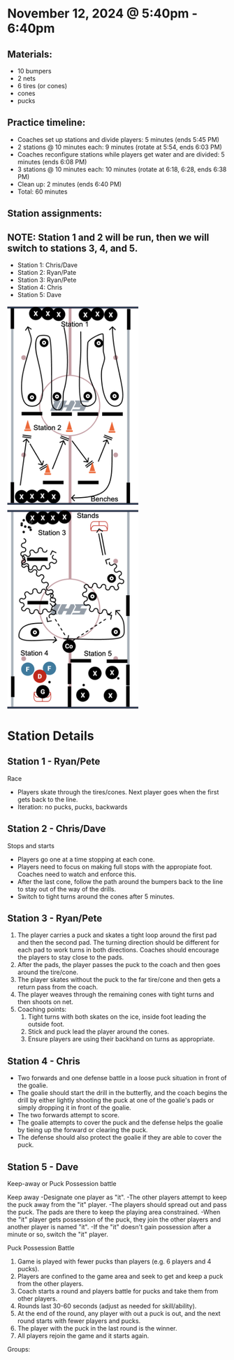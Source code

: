 
# November 12, 2024 @ 5:40pm - 6:40pm

## Materials:
- 10 bumpers
- 2 nets
- 6 tires (or cones)
- cones
- pucks

## Practice timeline:
- Coaches set up stations and divide players: 5 minutes (ends 5:45 PM)
- 2 stations @ 10 minutes each: 9 minutes (rotate at 5:54, ends 6:03 PM)
- Coaches reconfigure stations while players get water and are divided: 5 minutes (ends 6:08 PM)
- 3 stations @ 10 minutes each: 10 minutes (rotate at 6:18, 6:28, ends 6:38 PM)
- Clean up: 2 minutes (ends 6:40 PM)
- Total: 60 minutes

## Station assignments:
## NOTE: Station 1 and 2 will be run, then we will switch to stations 3, 4, and 5.
- Station 1: Chris/Dave
- Station 2: Ryan/Pate
- Station 3: Ryan/Pete
- Station 4: Chris
- Station 5: Dave

<img src="https://github.com/salter14/hockey/blob/main/drill_diagrams/Practice_layout_20241112_pt1.png" alt="alt" width="300px">    <img src="https://github.com/salter14/hockey/blob/main/drill_diagrams/Practice_layout_20241112_pt2.png" alt="alt" width="300px">

# Station Details
## Station 1 - Ryan/Pete
Race
- Players skate through the tires/cones. Next player goes when the first gets back to the line.
- Iteration: no pucks, pucks, backwards

## Station 2 - Chris/Dave
Stops and starts
- Players go one at a time stopping at each cone.
- Players need to focus on making full stops with the appropiate foot. Coaches need to watch and enforce this.
- After the last cone, follow the path around the bumpers back to the line to stay out of the way of the drills.
- Switch to tight turns around the cones after 5 minutes.

## Station 3 - Ryan/Pete
1. The player carries a puck and skates a tight loop around the first pad and then the second pad. The turning direction should be different for each pad to work turns in both directions. Coaches should encourage the players to stay close to the pads.
1. After the pads, the player passes the puck to the coach and then goes around the tire/cone.
1. The player skates without the puck to the far tire/cone and then gets a return pass from the coach.
1. The player weaves through the remaining cones with tight turns and then shoots on net.
1. Coaching points:
   1. Tight turns with both skates on the ice, inside foot leading the outside foot.
   2. Stick and puck lead the player around the cones.
   3. Ensure players are using their backhand on turns as appropriate.

## Station 4 - Chris
- Two forwards and one defense battle in a loose puck situation in front of the goalie.
- The goalie should start the drill in the butterfly, and the coach begins the drill by either lightly shooting the puck at one of the goalie's pads or simply dropping it in front of the goalie.
- The two forwards attempt to score.
- The goalie attempts to cover the puck and the defense helps the goalie by tieing up the forward or clearing the puck.
- The defense should also protect the goalie if they are able to cover the puck.


## Station 5 - Dave
Keep-away or Puck Possession battle

Keep away
-Designate one player as "it".
-The other players attempt to keep the puck away from the "it" player.
-The players should spread out and pass the puck. The pads are there to keep the playing area constrained.
-When the "it" player gets possession of the puck, they join the other players and another player is named "it".
-If the "it" doesn't gain possession after a minute or so, switch the "it" player.

Puck Possession Battle
1. Game is played with fewer pucks than players (e.g. 6 players and 4 pucks).
2. Players are confined to the game area and seek to get and keep a puck from the other players.
3. Coach starts a round and players battle for pucks and take them from other players.
4. Rounds last 30-60 seconds (adjust as needed for skill/ability).
5. At the end of the round, any player with out a puck is out, and the next round starts with fewer players and pucks.
6. The player with the puck in the last round is the winner.
7. All players rejoin the game and it starts again.


Groups:

